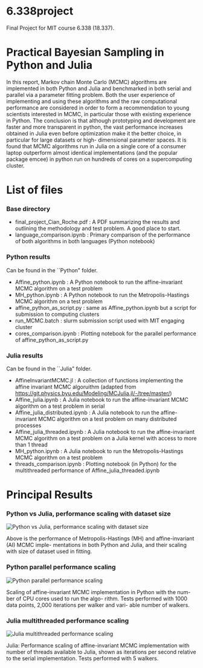 # 6.338project
Final Project for MIT course 6.338 (18.337).

# Practical Bayesian Sampling in Python and Julia

In this report, Markov chain Monte Carlo (MCMC) algorithms are implemented in both Python and
Julia and benchmarked in both serial and parallel via a parameter fitting problem. Both the user
experience of implementing and using these algorithms and the raw computational performance
are considered in order to form a recommendation to young scientists interested in MCMC, in
particular those with existing experience in Python. The conclusion is that although prototyping
and development are faster and more transparent in python, the vast performance increases obtained
in Julia even before optimization make it the better choice, in particular for large datasets or high-
dimensional parameter spaces. It is found that MCMC algorithms run in Julia on a single core of a
consumer laptop outperform almost identical implementations (and the popular package emcee) in
python run on hundreds of cores on a supercomputing cluster.

# List of files
### Base directory
 - final_project_Cian_Roche.pdf : A PDF summarizing the results and outlining the methodology and test problem. A good place to start.
 - language_comparison.ipynb : Primary comparison of the performance of both algorithms in both languages (Python notebook)

### Python results
Can be found in the ``Python" folder.

- Affine_python.ipynb : A Python notebook to run the affine-invariant MCMC algorithm on a test problem
- MH_python.ipynb : A Python notebook to run the Metropolis-Hastings MCMC algorithm on a test problem
- affine_python_as_script.py : same as Affine_python.ipynb but a script for submission to computing clusters
- run_MCMC.batch : slurm submission script used with MIT engaging cluster
- cores_comparison.ipynb : Plotting notebook for the parallel performance of affine_python_as_script.py

### Julia results
Can be found in the ``Julia" folder.

- AffineInvariantMCMC.jl : A collection of functions implementing the affine invariant MCMC algoruithm (adapted from https://git.physics.byu.edu/Modeling/MCJulia.jl/-/tree/master/)
- Affine_julia.ipynb : A Julia notebook to run the affine-invariant MCMC algorithm on a test problem in serial
- Affine_julia_distributed.ipynb : A Julia notebook to run the affine-invariant MCMC algorithm on a test problem on many distributed processes
- Affine_julia_threaded.ipynb : A Julia notebook to run the affine-invariant MCMC algorithm on a test problem on a Julia kernel with access to more than 1 thread
- MH_python.ipynb : A Julia notebook to run the Metropolis-Hastings MCMC algorithm on a test problem
- threads_comparison.ipynb : Plotting notebook (in Python) for the multithreaded performance of Affine_julia_threaded.ipynb


# Principal Results

### Python vs Julia, performance scaling with dataset size
![Python vs Julia, performance scaling with dataset size](https://github.com/CianMRoche/6.338project/blob/e095e10a25e3ddb89b333f3c62a957977b2f46e5/plots/scaling.png "comparison")

Above is the performance of Metropolis-Hastings (MH) and affine-invariant (AI) MCMC imple-
mentations in both Python and Julia, and their scaling with size of dataset used in fitting.

### Python parallel performance scaling
![Python parallel performance scaling](https://github.com/CianMRoche/6.338project/blob/e095e10a25e3ddb89b333f3c62a957977b2f46e5/plots/scaling_cores.png "parallel python")

Scaling of affine-invariant MCMC
implementation in Python with the num-
ber of CPU cores used to run the algo-
rithm. Tests performed with 1000 data
points, 2,000 iterations per walker and vari-
able number of walkers.

### Julia multithreaded performance scaling
![Julia multithreaded performance scaling](https://github.com/CianMRoche/6.338project/blob/e095e10a25e3ddb89b333f3c62a957977b2f46e5/plots/scaling_threads.png "Julia multithreading")

Julia: Performance scaling
of affine-invariant MCMC implementation
with number of threads available to Julia,
shown as iterations per second relative to
the serial implementation. Tests performed
with 5 walkers.
